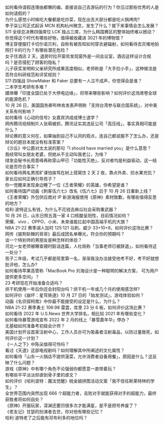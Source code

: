 如何看待请假连理由都懒的编，直接说自己去游玩的行为？你见过那些优秀的人是如何请假的？  
为什么感觉小时候吃大餐都是吃炒菜，现在出去大部分都是吃火锅烤肉?  
李子柒公司正式起诉 MCN 机构杭州微念，发生了什么？接下来事情会怎么发展？  
S11 全球总决赛四强席位 LCK 独占三席，为什么韩国赛区的整体始终难以撼动？  
你觉得这个时代有哪些好物，值得被收藏进 3021 年的博物馆？  
博主穿便服打卡切尔诺贝利，自称有被告知如何穿衣避辐射，如何看待去灾难地拍照打卡的行为？有哪些潜在危险？  
女子住酒店 2 天，退房时拉开窗帘发现窗外是一间会议室，酒店这样设计合规吗？是否侵犯了顾客的隐私？  
儿子获奖发明和父亲研究所成果高度相似，老师称是「大手拉小手」，这种做法是否符合科研规范和评奖规则？  
S11 四强战 ShowMaker 和 Faker 总要有一人泣不成声，你觉得会是谁？  
二本学生考研有多难？  
媒体曝「印度全国已处于大停电边缘」，将带来哪些影响？如何评价这场席卷全球的能源危机？  
10 月 26 日，美国国务卿布林肯发表声明称「支持台湾参与联合国系统」，对中美关系有何影响？  
如何看待《心动的信号》女嘉宾洪成成博士退学？  
网传腾讯视频制片人张萌被抓，腾讯证实其违反公司「高压线」，事实真相可能是什么？  
辩论赛的意义何在，如果抽到自己不认同的观点，连自己都说服不了怎么办，还是辩论的题目本就没有标准答案？  
《沙丘》中公爵对太太说的那句「I should have married you」是什么意思？  
我经常叫女朋友老婆，但她从不主动叫我老公，为啥？  
绿发会秘书长周晋峰再称穿山甲已「功能性灭绝」，反对者均是利益驱动，这一结论是否符合事实？  
如何看待两名男孩旷课怕挨骂在树上搭窝住 2 天 2 夜，靠点外卖、捡水果充饥？家长应如何正确引导孩子？  
你一觉醒来发现身边睡了一位《王者荣耀》的英雄，你希望是谁？  
如何看待国产动画《刺客伍六七》改名《伍六七》后于 10 月 26 日重新上线？  
《王者荣耀》外包供应商对 IP 新游海报使用《原神》素材致歉，有哪些值得反思的地方？  
哈利·波特这么有钱，为什么不花钱去麻瓜社会采购重武器？  
10 月 26 日，山东日照五莲一家 4 口核酸呈阳性，目前情况如何？  
荣耀、vivo 、OPPO、小米、未来谁能扛起中国高端手机的大旗？  
NBA 21-22 赛季湖人加时 125:121 马刺，威少 33+10+8，如何评价这场比赛？  
网传《披荆斩棘的哥哥》最后成团名单曝光，符合你的预期吗？  
谈一个特别帅的男朋友是种怎样的体验？  
河北一女老师被曝查寝时脏话连篇，人社局称「当事老师已被辞退」，如何看待这一处分？  
孩子二年级，考试几乎都是班里第一名，渐渐我没办法接受他考不好，考不好就想批评他，怎么办?  
如何看待苹果高管称「MacBook Pro 刘海设计是一种聪明的解决方案， 可为用户提供更多空间」？  
23 考研现在开始准备合适吗？  
烘干机使用一年后你还会封阳台吗？烘干机一年或几个月的使用感怎样?  
如何评价《崩坏：星穹铁道》10 月 27 日的「始发测试」，游戏体验如何？  
动画《名侦探柯南》中你最不能接受的设定是什么，为什么？  
NBA 21-22 赛季勇士 106:98 雷霆，库里 23 分 6 板，如何评价这场比赛？  
如何看待 2022 年 U.S.News 世界大学排名，相比较 2021 年有哪些变化？  
如何看待暴雪游戏宣布 2022 年 2 月的线上「暴雪嘉年华」停办？  
无基础如何准备考初级会计师？  
美国计划开设首家注射中心，工作人员亦可为吸毒者注射毒品，以防过量致死，如何评价这一计划？  
《一人之下》中陈朵值得可怜吗？  
看过《天道》这部电视剧吗？如何理解其中所阐述的文化属性？  
如何看待「山东一火锅店不提供菠菜，允许消费者自备用餐」，原因是什么？这反映了什么问题？  
游戏《原神》中有哪个角色不论强弱你都愿意一直带着玩？  
有哪些平平淡淡却虐到骨子里的虐文？  
如何评价《哈利波特：魔法觉醒》桃金娘拼图活动文案「我不信任斯莱特林的学生」？  
全世界范围内突然出现 666 个超能力者，击败对手就能获得对手的超能力，最终获胜者将如何自处？  
《原神》开服玩家，深渊还要凹很多次才能满星，是不是把号养废了？  
《老友记》甘瑟的扮演者去世，你对他有哪些记忆？  
哈利·波特老了之后能有邓布利多的地位吗？  
